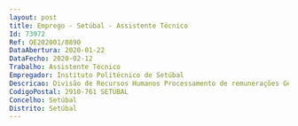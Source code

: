 ```yaml
--- 
layout: post
title: Emprego - Setúbal - Assistente Técnico
Id: 73972
Ref: OE202001/0890
DataAbertura: 2020-01-22
DataFecho: 2020-02-12
Trabalho: Assistente Técnico
Empregador: Instituto Politécnico de Setúbal
Descricao: Divisão de Recursos Humanos Processamento de remunerações Gestão de processos individuais Elaboração de estimativas de despesas com pessoal para efeitos de cabimento prévio Cálculo de ajudas de custo e de transporte Cálculo de horas extraordinárias e abono para falhas Geração de ficheiros de descontos da CGA, CRSS e ADSE, para correção, validação e submissão dos mesmos às entidades respetivas Inserção de documentos para vencimentos, nomeadamente contratações, renovações, alterações, horas extra, ajudas de custo, inscrição cessação da atividade dos trabalhadores nos respetivos sistemas de segurança social.
CodigoPostal: 2910-761 SETÚBAL
Concelho: Setúbal
Distrito: Setúbal
--- 
```

